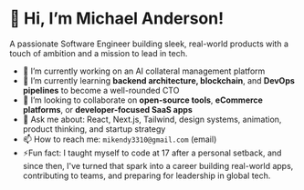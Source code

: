 # 👋 Hi, I’m Michael Anderson!

A passionate Software Engineer building sleek, real-world products with a touch of ambition and a mission to lead in tech.

- 🔭 I’m currently working on an AI collateral management platform 
- 🌱 I’m currently learning **backend architecture, blockchain**, and **DevOps pipelines** to become a well-rounded CTO
- 👯 I’m looking to collaborate on **open-source tools**, **eCommerce platforms**, or **developer-focused SaaS apps**
- 💬 Ask me about: React, Next.js, Tailwind, design systems, animation, product thinking, and startup strategy
- 📫 How to reach me: `mikendy3310@gmail.com` (email)
- ⚡Fun fact: I taught myself to code at 17 after a personal setback, and since then, I've turned that spark into a career building real-world apps, contributing to teams, and preparing for leadership in global tech.
